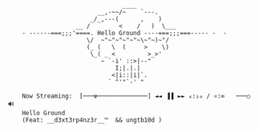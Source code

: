                                     ____
                             __,-~~/~    `---.
                           _/_,---(      ,    )
                       __ /        <    /   )  \___
        - ------===;;;'====. Hello Ground ----===;;;===----- -  -
                          \/  ~"~"~"~"~"~\~"~)~"/
                          (_ (   \  (     >    \)
                           \_( _ <         >_>'
                              ~ `-i' ::>|--"
                                  I;|.|.|
                                 <|i::|i|`.
                                ` ^'"`-' "
       
        Now Streaming:  [───☢──────────────] ◄◄⠀▐▐⠀►► ₄:₂₀ / ⚛:️∞  ⠀───○ 🔊  
        Hello Ground 
        (Feat: __d3xt3rp4nz3r__™  && ungtb10d )
		
